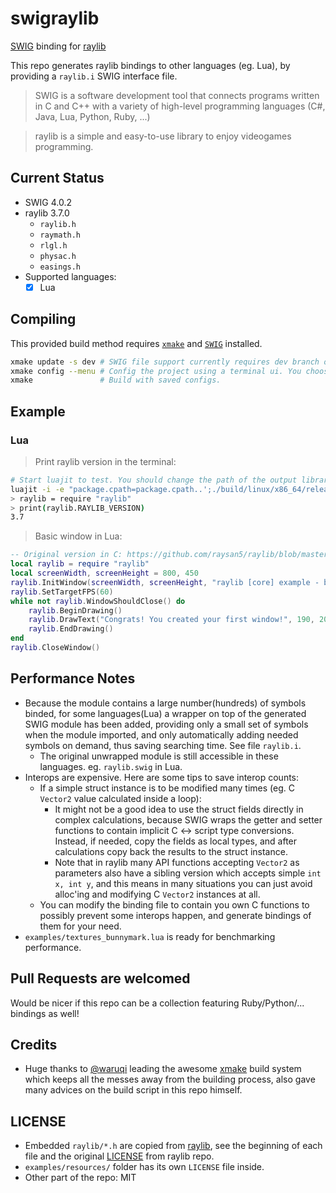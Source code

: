 # swigraylib #

[SWIG](http://www.swig.org/) binding for [raylib](https://www.raylib.com/index.html)

This repo generates raylib bindings to other languages (eg. Lua), by providing a `raylib.i` SWIG interface file.

> SWIG is a software development tool that connects programs written in C and C++ with a variety of high-level programming languages (C#, Java, Lua, Python, Ruby, ...)

> raylib is a simple and easy-to-use library to enjoy videogames programming.

## Current Status ##

- SWIG 4.0.2
- raylib 3.7.0
    - `raylib.h`
    - `raymath.h`
    - `rlgl.h`
    - `physac.h`
    - `easings.h`
- Supported languages:
    - [x] Lua

## Compiling ##

This provided build method requires [`xmake`](https://github.com/xmake-io/xmake#installation) and [`SWIG`](http://www.swig.org/download.html) installed.

```sh
xmake update -s dev # SWIG file support currently requires dev branch of xmake. Will not need this line anymore after xmake publishes a release.
xmake config --menu # Config the project using a terminal ui. You choose a target language and other options in the menu `Project Configuration`.
xmake               # Build with saved configs.
```

## Example ##

### Lua ###

> Print raylib version in the terminal:
```sh
# Start luajit to test. You should change the path of the output library accordingly.
luajit -i -e "package.cpath=package.cpath..';./build/linux/x86_64/release/swig?_lua.so'"
> raylib = require "raylib"
> print(raylib.RAYLIB_VERSION)
3.7
```

> Basic window in Lua:
```lua
-- Original version in C: https://github.com/raysan5/raylib/blob/master/examples/core/core_basic_window.c, by Ramon Santamaria (@raysan5)
local raylib = require "raylib"
local screenWidth, screenHeight = 800, 450
raylib.InitWindow(screenWidth, screenHeight, "raylib [core] example - basic window")
raylib.SetTargetFPS(60)
while not raylib.WindowShouldClose() do
    raylib.BeginDrawing()
    raylib.DrawText("Congrats! You created your first window!", 190, 200, 20, raylib.LIGHTGRAY)
    raylib.EndDrawing()
end
raylib.CloseWindow()
```

## Performance Notes ##

- Because the module contains a large number(hundreds) of symbols binded, for some languages(Lua) a wrapper on top of the generated SWIG module has been added, providing only a small set of symbols when the module imported, and only automatically adding needed symbols on demand, thus saving searching time. See file `raylib.i`.
    - The original unwrapped module is still accessible in these languages. eg. `raylib.swig` in Lua.
- Interops are expensive. Here are some tips to save interop counts:
    - If a simple struct instance is to be modified many times (eg. C `Vector2` value calculated inside a loop):
        - It might not be a good idea to use the struct fields directly in complex calculations, because SWIG wraps the getter and setter functions to contain implicit C <-> script type conversions. Instead, if needed, copy the fields as local types, and after calculations copy back the results to the struct instance.
        - Note that in raylib many API functions accepting `Vector2` as parameters also have a sibling version which accepts simple `int x, int y`, and this means in many situations you can just avoid alloc'ing and modifying C `Vector2` instances at all.
    - You can modify the binding file to contain you own C functions to possibly prevent some interops happen, and generate bindings of them for your need.
- `examples/textures_bunnymark.lua` is ready for benchmarking performance.

## Pull Requests are welcomed ##

Would be nicer if this repo can be a collection featuring Ruby/Python/... bindings as well!

## Credits ##

- Huge thanks to [@waruqi](https://github.com/waruqi) leading the awesome [xmake](https://github.com/xmake-io/xmake) build system which keeps all the messes away from the building process, also gave many advices on the build script in this repo himself.

## LICENSE ##

- Embedded `raylib/*.h` are copied from [raylib](https://github.com/raysan5/raylib), see the beginning of each file and the original [LICENSE](https://github.com/raysan5/raylib/blob/master/LICENSE) from raylib repo.
- `examples/resources/` folder has its own `LICENSE` file inside.
- Other part of the repo: MIT
